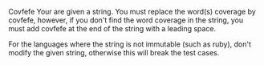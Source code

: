 Covfefe
Your are given a string. You must replace the word(s) coverage by covfefe, however, if you don't find the word coverage in the string, you must add covfefe at the end of the string with a leading space.

For the languages where the string is not immutable (such as ruby), don't modify the given string, otherwise this will break the test cases.